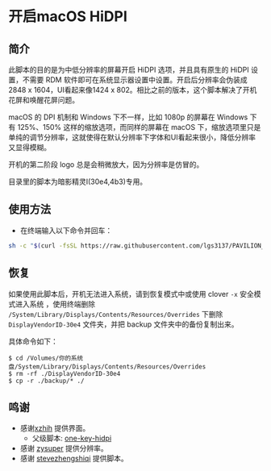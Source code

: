 # 开启macOS HiDPI

## 简介

此脚本的目的是为中低分辨率的屏幕开启 HiDPI 选项，并且具有原生的 HiDPI 设置，不需要 RDM 软件即可在系统显示器设置中设置。开启后分辨率会伪装成2848 x 1604，UI看起来像1424 x 802。相比之前的版本，这个脚本解决了开机花屏和唤醒花屏问题。

macOS 的 DPI 机制和 Windows 下不一样，比如 1080p 的屏幕在 Windows 下有 125%、150% 这样的缩放选项，而同样的屏幕在 macOS 下，缩放选项里只是单纯的调节分辨率，这就使得在默认分辨率下字体和UI看起来很小，降低分辨率又显得模糊。

开机的第二阶段 logo 总是会稍微放大，因为分辨率是仿冒的。

目录里的脚本为暗影精灵I(30e4,4b3)专用。


## 使用方法

- 在终端输入以下命令并回车：

```bash
sh -c "$(curl -fsSL https://raw.githubusercontent.com/lgs3137/PAVILION_Gaming_NB-macOS/master/one-key-hidpi/one-key-hidpi.sh)"
```


## 恢复

如果使用此脚本后，开机无法进入系统，请到恢复模式中或使用 clover `-x` 安全模式进入系统 ，使用终端删除 `/System/Library/Displays/Contents/Resources/Overrides` 下删除 `DisplayVendorID-30e4` 文件夹，并把 backup 文件夹中的备份复制出来。

具体命令如下：

```
$ cd /Volumes/你的系统盘/System/Library/Displays/Contents/Resources/Overrides
$ rm -rf ./DisplayVendorID-30e4
$ cp -r ./backup/* ./
```


## 鸣谢

- 感谢[xzhih](https://github.com/xzhih) 提供界面。
    - 父级脚本: [one-key-hidpi](https://github.com/xzhih/one-key-hidpi)
- 感谢 [zysuper](https://github.com/zysuper) 提供分辨率。
- 感谢 [stevezhengshiqi](https://github.com/stevezhengshiqi) 提供脚本。
